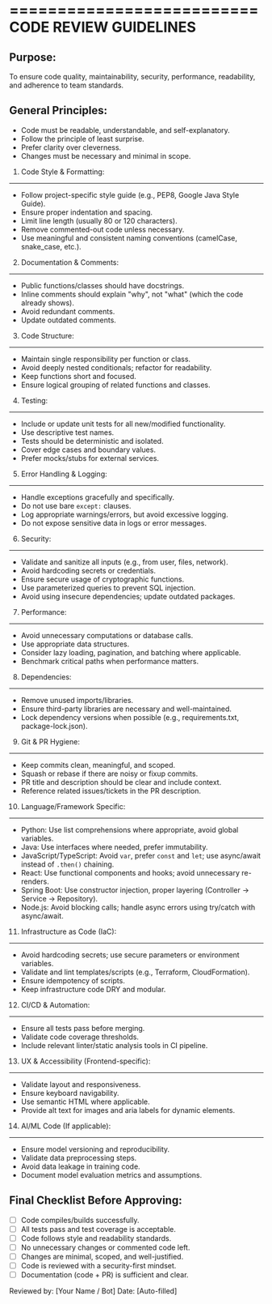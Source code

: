 ==========================
CODE REVIEW GUIDELINES
==========================

Purpose:
--------
To ensure code quality, maintainability, security, performance, readability, and adherence to team standards.

General Principles:
-------------------
- Code must be readable, understandable, and self-explanatory.
- Follow the principle of least surprise.
- Prefer clarity over cleverness.
- Changes must be necessary and minimal in scope.

1. Code Style & Formatting:
---------------------------
- Follow project-specific style guide (e.g., PEP8, Google Java Style Guide).
- Ensure proper indentation and spacing.
- Limit line length (usually 80 or 120 characters).
- Remove commented-out code unless necessary.
- Use meaningful and consistent naming conventions (camelCase, snake_case, etc.).

2. Documentation & Comments:
----------------------------
- Public functions/classes should have docstrings.
- Inline comments should explain "why", not "what" (which the code already shows).
- Avoid redundant comments.
- Update outdated comments.

3. Code Structure:
------------------
- Maintain single responsibility per function or class.
- Avoid deeply nested conditionals; refactor for readability.
- Keep functions short and focused.
- Ensure logical grouping of related functions and classes.

4. Testing:
----------
- Include or update unit tests for all new/modified functionality.
- Use descriptive test names.
- Tests should be deterministic and isolated.
- Cover edge cases and boundary values.
- Prefer mocks/stubs for external services.

5. Error Handling & Logging:
----------------------------
- Handle exceptions gracefully and specifically.
- Do not use bare `except:` clauses.
- Log appropriate warnings/errors, but avoid excessive logging.
- Do not expose sensitive data in logs or error messages.

6. Security:
------------
- Validate and sanitize all inputs (e.g., from user, files, network).
- Avoid hardcoding secrets or credentials.
- Ensure secure usage of cryptographic functions.
- Use parameterized queries to prevent SQL injection.
- Avoid using insecure dependencies; update outdated packages.

7. Performance:
---------------
- Avoid unnecessary computations or database calls.
- Use appropriate data structures.
- Consider lazy loading, pagination, and batching where applicable.
- Benchmark critical paths when performance matters.

8. Dependencies:
----------------
- Remove unused imports/libraries.
- Ensure third-party libraries are necessary and well-maintained.
- Lock dependency versions when possible (e.g., requirements.txt, package-lock.json).

9. Git & PR Hygiene:
--------------------
- Keep commits clean, meaningful, and scoped.
- Squash or rebase if there are noisy or fixup commits.
- PR title and description should be clear and include context.
- Reference related issues/tickets in the PR description.

10. Language/Framework Specific:
-------------------------------
- Python: Use list comprehensions where appropriate, avoid global variables.
- Java: Use interfaces where needed, prefer immutability.
- JavaScript/TypeScript: Avoid `var`, prefer `const` and `let`; use async/await instead of `.then()` chaining.
- React: Use functional components and hooks; avoid unnecessary re-renders.
- Spring Boot: Use constructor injection, proper layering (Controller → Service → Repository).
- Node.js: Avoid blocking calls; handle async errors using try/catch with async/await.

11. Infrastructure as Code (IaC):
---------------------------------
- Avoid hardcoding secrets; use secure parameters or environment variables.
- Validate and lint templates/scripts (e.g., Terraform, CloudFormation).
- Ensure idempotency of scripts.
- Keep infrastructure code DRY and modular.

12. CI/CD & Automation:
-----------------------
- Ensure all tests pass before merging.
- Validate code coverage thresholds.
- Include relevant linter/static analysis tools in CI pipeline.

13. UX & Accessibility (Frontend-specific):
-------------------------------------------
- Validate layout and responsiveness.
- Ensure keyboard navigability.
- Use semantic HTML where applicable.
- Provide alt text for images and aria labels for dynamic elements.

14. AI/ML Code (If applicable):
-------------------------------
- Ensure model versioning and reproducibility.
- Validate data preprocessing steps.
- Avoid data leakage in training code.
- Document model evaluation metrics and assumptions.

Final Checklist Before Approving:
---------------------------------
- [ ] Code compiles/builds successfully.
- [ ] All tests pass and test coverage is acceptable.
- [ ] Code follows style and readability standards.
- [ ] No unnecessary changes or commented code left.
- [ ] Changes are minimal, scoped, and well-justified.
- [ ] Code is reviewed with a security-first mindset.
- [ ] Documentation (code + PR) is sufficient and clear.

Reviewed by: [Your Name / Bot]
Date: [Auto-filled]